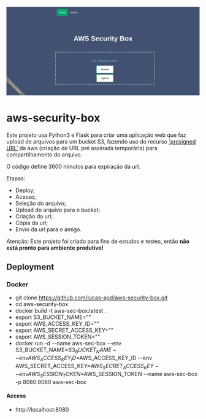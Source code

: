 ![awd-sec-box](https://github.com/lucas-apd/aws-security-box/blob/main/screenshots/aws_sec_box.png?raw=true)
# aws-security-box
Este projeto usa Python3 e Flask para criar uma aplicação web que faz upload de arquivos para um bucket S3, fazendo uso do recurso ['presigned URL'](https://docs.aws.amazon.com/AmazonS3/latest/userguide/ShareObjectPreSignedURL.html) da aws (criação de URL pré assinada temporária) para compartilhamento do arquivo.

O código define 3600 minutos para expiração da url.

Etapas:
 - Deploy;
 - Acesso;
 - Seleção do arquivo;
 - Upload do arquivo para o bucket;
 - Criação da url;
 - Cópia da url;
 - Envio da url para o amigo.
 
Atenção: Este projeto foi criado para fins de estudos e testes, então **não está pronto para ambiente produtivo!**

## Deployment

### Docker
 - git clone https://github.com/lucas-apd/aws-security-box.git
 - cd aws-security-box
 - docker build -t aws-sec-box:latest .
 - export S3_BUCKET_NAME=""
 - export AWS_ACCESS_KEY_ID=""
 - export AWS_SECRET_ACCESS_KEY=""
 - export AWS_SESSION_TOKEN=""
 - docker run -d --name aws-sec-box --env S3_BUCKET_NAME=$S3_BUCKET_NAME --env AWS_ACCESS_KEY_ID=$AWS_ACCESS_KEY_ID --env AWS_SECRET_ACCESS_KEY=$AWS_SECRET_ACCESS_KEY --env AWS_SESSION_TOKEN=$AWS_SESSION_TOKEN --name aws-sec-box -p 8080:8080 aws-sec-box 

#### Access
 - http://localhost:8080
